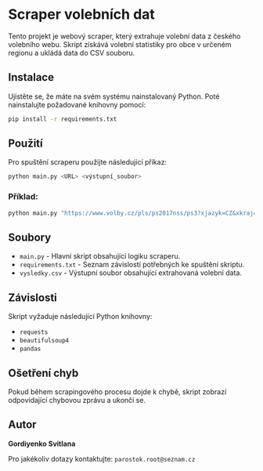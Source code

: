 # Scraper volebních dat

Tento projekt je webový scraper, který extrahuje volební data z českého volebního webu. Skript získává volební statistiky pro obce v určeném regionu a ukládá data do CSV souboru.

## Instalace

Ujistěte se, že máte na svém systému nainstalovaný Python. Poté nainstalujte požadované knihovny pomocí:

```sh
pip install -r requirements.txt
```

## Použití

Pro spuštění scraperu použijte následující příkaz:

```sh
python main.py <URL> <výstupní_soubor>
```

### Příklad:

```sh
python main.py "https://www.volby.cz/pls/ps2017nss/ps3?xjazyk=CZ&xkraj=2&xobec=100" vysledky.csv
```

## Soubory
- `main.py` - Hlavní skript obsahující logiku scraperu.
- `requirements.txt` - Seznam závislostí potřebných ke spuštění skriptu.
- `vysledky.csv` - Výstupní soubor obsahující extrahovaná volební data.

## Závislosti
Skript vyžaduje následující Python knihovny:
- `requests`
- `beautifulsoup4`
- `pandas`

## Ošetření chyb
Pokud během scrapingového procesu dojde k chybě, skript zobrazí odpovídající chybovou zprávu a ukončí se.

## Autor
**Gordiyenko Svitlana**

Pro jakékoliv dotazy kontaktujte: `parostok.root@seznam.cz`

